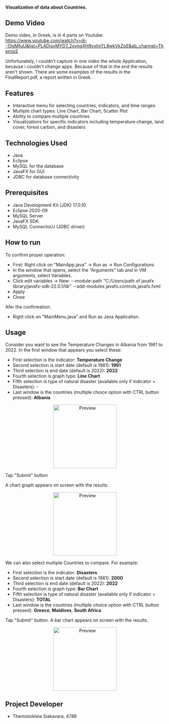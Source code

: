 #### **Visualization of data about Countries.**

## Demo Video
Demo video, in Greek, is in 4 parts on Youtube: https://www.youtube.com/watch?v=di--13gMfuU&list=PLADjsxMYD7_2xvngXH9vxImTL8wkVkZpE&ab_channel=ThemisS

Unfortunately, i couldn't capture in one video the whole Application, because i couldn't change apps. Because of that in the end the results aren't shown.
There are some examples of the results in the FinalReport.pdf, a report written in Greek.

## Features
- Interactive menu for selecting countries, indicators, and time ranges
- Multiple chart types: Line Chart, Bar Chart, Scatter Plot
- Ability to compare multiple countries
- Visualizations for specific indicators including temperature change, land cover, forest carbon, and disasters

## Technologies Used
- Java
- Eclipse
- MySQL for the database
- JavaFX for GUI
- JDBC for database connectivity

## Prerequisites
- Java Development Kit (JDK) 17.0.10
- Eclipse 2020-09
- MySQL Server
- JavaFX SDK
- MySQL Connector/J (JDBC driver)

## How to run
To confirm proper operation:
- First: Right click on "MainApp.java" -> Run as -> Run Configurations
- In the window that opens, select the “Arguments” tab and 
in VM arguments, select Variables. 
- Click edit variables → New: --module-path
"C:/Users/path of javafx library/javafx-sdk-22.0.1/lib" --add-modules
javafx.controls,javafx.fxml
- Apply
- Close

Afer the confirmation:
- Right click on "MainMenu.java" and Run as Java Application.

## Usage
Consider you want to see the Temperature Changes in Albania from 1961 to 2022.
In the first window that appears you select these:
- First selection is the indicator: **Temperature Change**
- Second selection is start date (default is 1961): **1961**
- Third selection is end date (default is 2022): **2022**
- Fourth selection is graph type: **Line Chart**
- Fifth selection is type of natural disaster (available only if indicator = Disasters): -
- Last window is the countries (multiple choice option with CTRL button pressed): **Albania**
<p align="center">
  <img src="./FirstWindow.png" alt="Preview" width="200"/>
</p>

Tap "Submit" button

A chart graph appears on screen with the results.
<p align="center">
  <img src="./TemperatureChange.png" alt="Preview" width="200"/>
</p>

We can also select multiple Countries to compare. For example:
- First selection is the indicator: **Disasters**
- Second selection is start date (default is 1961): **2000**
- Third selection is end date (default is 2022): **2022**
- Fourth selection is graph type: **Bar Chart**
- Fifth selection is type of natural disaster (available only if indicator = Disasters): **TOTAL**
- Last window is the countries (multiple choice option with CTRL button pressed): **Greece**, **Maldives**, **South Africa**

Tap "Submit" button.
A bar chart appears on screen with the results.
<p align="center">
  <img src="./ClimateDisasters.png" alt="Preview" width="200"/>
</p>

## Project Developer
- Themistokleia Siakavara, 4786
